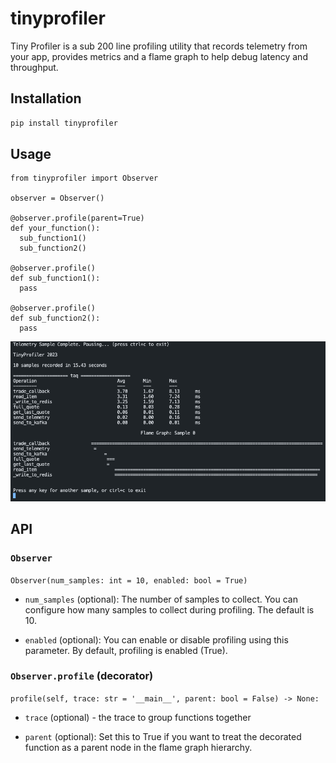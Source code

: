 # tinyprofiler

Tiny Profiler is a sub 200 line profiling utility that records telemetry from your app,
provides metrics and a flame graph to help debug latency and throughput.

## Installation

```bash
pip install tinyprofiler
```

## Usage

```python3
from tinyprofiler import Observer

observer = Observer()

@observer.profile(parent=True)
def your_function():
  sub_function1()
  sub_function2()

@observer.profile()
def sub_function1():
  pass

@observer.profile()
def sub_function2():
  pass
```

![img](./img/p.png)

## API

### `Observer`

`Observer(num_samples: int = 10, enabled: bool = True)`

- `num_samples` (optional): The number of samples to collect. You can configure how many samples to collect during profiling. The default is 10.

- `enabled` (optional): You can enable or disable profiling using this parameter. By default, profiling is enabled (True).

### `Observer.profile` (decorator)

`profile(self, trace: str = '__main__', parent: bool = False) -> None:`

- `trace` (optional) - the trace to group functions together

- `parent` (optional): Set this to True if you want to treat the decorated function as a parent node in the flame graph hierarchy.
